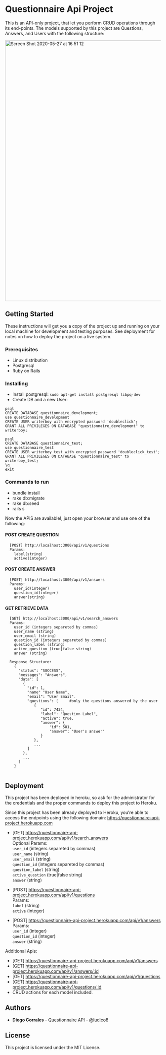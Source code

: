 # Questionnaire Api Project 

This is an API-only project, that let you perform CRUD operations through its end-points. The models supported by this project are Questions, Answers, and Users with the following structure:

<img width="841" alt="Screen Shot 2020-05-27 at 16 51 12" src="https://user-images.githubusercontent.com/3277761/83080091-a0877280-a03a-11ea-8134-3f231917da77.png">

## Getting Started
These instructions will get you a copy of the project up and running on your local machine for development and testing purposes. See deployment for notes on how to deploy the project on a live system.

### Prerequisites
- Linux distribution
- Postgresql
- Ruby on Rails

### Installing
- Install postgresql: `sudo apt-get install postgresql libpq-dev`
- Create DB and a new User:
```  
psql
CREATE DATABASE questionnaire_development;
use questionnaire_development
CREATE USER writerboy with encrypted password 'doubleclick';
GRANT ALL PRIVILEGES ON DATABASE "questionnaire_development" to writerboy;

psql
CREATE DATABASE questionnaire_test;
use questionnaire_test
CREATE USER writerboy_test with encrypted password 'doubleclick_test';
GRANT ALL PRIVILEGES ON DATABASE "questionnaire_test" to writerboy_test;
\q
exit
```

### Commands to run
- bundle install
- rake db:migrate
- rake db:seed
- rails s

Now the APIS are available!, just open your browser and use one of the following:

#### POST CREATE QUESTION
```
  [POST] http://localhost:3000/api/v1/questions
  Params:
    label(string)
    active(integer)
```

#### POST CREATE ANSWER
```
  [POST] http://localhost:3000/api/v1/answers
  Params:
    user_id(integer)
    question_id(integer)
    answer(string)
```

#### GET RETRIEVE DATA
```
  [GET] http://localhost:3000/api/v1/search_answers
  Params:
    user_id (integers separeted by commas)
    user_name (string)
    user_email (string)
    question_id (integers separeted by commas)
    question_label (string)
    active_question (true|false string)
    answer (string)
   
  Response Structure:
    {
      "status": "SUCCESS",
      "messages": "Answers",
      "data": [
        {
          "id": 1,
          "name" "User Name",
          "email": "User Email".
          "questions": [     #only the questions answered by the user
             {
                "id": 7434,
                "label": "Question Label",
                "active": true,
                "answer": {
                    "id": 581,
                    "answer": "User's answer"
                }
             },
             ...
          ]
        },
        ...
      ]
    }
    
```

## Deployment
This project has been deployed in heroku, so ask for the administrator for the credentials and the proper commands to deploy this project to Heroku.

Since this project has been already deployed to Heroku, you're able to access the endpoints using the following domain: https://questionnaire-api-project.herokuapp.com

- [GET] https://questionnaire-api-project.herokuapp.com/api/v1/search_answers
<br />Optional Params:<br />
`user_id` (integers separeted by commas)<br />
`user_name` (string)<br />
`user_email` (string)<br />
`question_id` (integers separeted by commas)<br />
`question_label` (string)<br />
`active_question` (true|false string)<br />
`answer` (string)<br />

- [POST] https://questionnaire-api-project.herokuapp.com/api/v1/questions
<br />Params:<br />
`label` (string)<br />
`active` (integer)<br />

- [POST] https://questionnaire-api-project.herokuapp.com/api/v1/answers
<br />Params:<br />
`user_id` (integer)<br />
 `question_id` (integer)<br />
  `answer` (string)<br />


Additional Apis:
- [GET] https://questionnaire-api-project.herokuapp.com/api/v1/answers
- [GET] https://questionnaire-api-project.herokuapp.com/api/v1/answers/:id
- [GET] https://questionnaire-api-project.herokuapp.com/api/v1/questions
- [GET] https://questionnaire-api-project.herokuapp.com/api/v1/questions/:id
- CRUD actions for each model included.

## Authors

* **Diego Corrales** - [Questionnaire API](https://github.com/ludico8/questionnaire-api) - [@ludico8](https://www.linkedin.com/in/ludico8/)

## License

This project is licensed under the MIT License.

